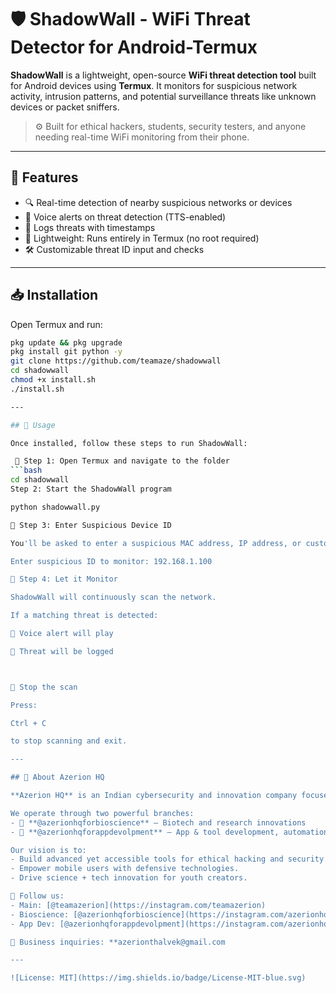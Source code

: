 # 🛡️ ShadowWall - WiFi Threat Detector for Android-Termux

**ShadowWall** is a lightweight, open-source **WiFi threat detection tool** built for Android devices using **Termux**. It monitors for suspicious network activity, intrusion patterns, and potential surveillance threats like unknown devices or packet sniffers.

> ⚙️ Built for ethical hackers, students, security testers, and anyone needing real-time WiFi monitoring from their phone.

---

## 🌟 Features

- 🔍 Real-time detection of nearby suspicious networks or devices
- 📢 Voice alerts on threat detection (TTS-enabled)
- 📄 Logs threats with timestamps
- 🧠 Lightweight: Runs entirely in Termux (no root required)
- 🛠️ Customizable threat ID input and checks

---

## 📥 Installation

Open Termux and run:

```bash
pkg update && pkg upgrade
pkg install git python -y
git clone https://github.com/teamaze/shadowwall
cd shadowwall
chmod +x install.sh
./install.sh

---

## 🚀 Usage

Once installed, follow these steps to run ShadowWall:

 🔹 Step 1: Open Termux and navigate to the folder
```bash
cd shadowwall
Step 2: Start the ShadowWall program

python shadowwall.py

🔹 Step 3: Enter Suspicious Device ID

You'll be asked to enter a suspicious MAC address, IP address, or custom threat ID to monitor. Example:

Enter suspicious ID to monitor: 192.168.1.100

🔹 Step 4: Let it Monitor

ShadowWall will continuously scan the network.

If a matching threat is detected:

📢 Voice alert will play

📄 Threat will be logged



🛑 Stop the scan

Press:

Ctrl + C

to stop scanning and exit.

---

## 🏢 About Azerion HQ

**Azerion HQ** is an Indian cybersecurity and innovation company focused on creating mobile-first, lightweight tools for privacy and digital defense.

We operate through two powerful branches:
- 🔬 **@azerionhqforbioscience** – Biotech and research innovations  
- 📱 **@azerionhqforappdevolpment** – App & tool development, automation, and Termux-based systems

Our vision is to:
- Build advanced yet accessible tools for ethical hacking and security.
- Empower mobile users with defensive technologies.
- Drive science + tech innovation for youth creators.

🔗 Follow us:
- Main: [@teamazerion](https://instagram.com/teamazerion)
- Bioscience: [@azerionhqforbioscience](https://instagram.com/azerionhqforbioscience)
- App Dev: [@azerionhqforappdevolpment](https://instagram.com/azerionhqforappdevolpment)

📧 Business inquiries: **azerionthalvek@gmail.com

---

![License: MIT](https://img.shields.io/badge/License-MIT-blue.svg)








